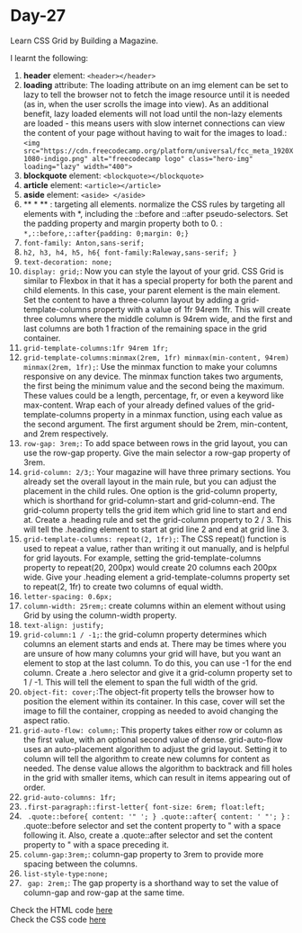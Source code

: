 # Day-27
Learn CSS Grid by Building a Magazine.

I learnt the following:
1. **header** element: `<header></header>`
2. **loading** attribute: The loading attribute on an img element can be set to lazy to tell the browser not to fetch the image resource until it is needed (as in, when the user scrolls the image into view). As an additional benefit, lazy loaded elements will not load until the non-lazy elements are loaded - this means users with slow internet connections can view the content of your page without having to wait for the images to load.: `<img src="https://cdn.freecodecamp.org/platform/universal/fcc_meta_1920X1080-indigo.png" alt="freecodecamp logo" class="hero-img" loading="lazy" width="400">`
3. **blockquote** element: `<blockquote></blockquote>`
4. **article** element: `<article></article>`
5. **aside** element: `<aside> </aside>`
6. ** * ** : targeting all elements. normalize the CSS rules by targeting all elements with *, including the ::before and ::after pseudo-selectors. Set the padding property and margin property both to 0. : `*,::before,::after{padding: 0;margin: 0;}`
7. `font-family: Anton,sans-serif;`
8. `h2, h3, h4, h5, h6{
    font-family:Raleway,sans-serif;
}`
9. `text-decoration: none;`
10. `display: grid;`: Now you can style the layout of your grid. CSS Grid is similar to Flexbox in that it has a special property for both the parent and child elements.
In this case, your parent element is the main element. Set the content to have a three-column layout by adding a grid-template-columns property with a value of 1fr 94rem 1fr. This will create three columns where the middle column is 94rem wide, and the first and last columns are both 1 fraction of the remaining space in the grid container.
11. `grid-template-columns:1fr 94rem 1fr;`
12. `grid-template-columns:minmax(2rem, 1fr) minmax(min-content, 94rem) minmax(2rem, 1fr);`: Use the minmax function to make your columns responsive on any device. The minmax function takes two arguments, the first being the minimum value and the second being the maximum. These values could be a length, percentage, fr, or even a keyword like max-content.
Wrap each of your already defined values of the grid-template-columns property in a minmax function, using each value as the second argument. The first argument should be 2rem, min-content, and 2rem respectively.
13. `row-gap: 3rem;`: To add space between rows in the grid layout, you can use the row-gap property. Give the main selector a row-gap property of 3rem.
14. `grid-column: 2/3;`: Your magazine will have three primary sections. You already set the overall layout in the main rule, but you can adjust the placement in the child rules.
One option is the grid-column property, which is shorthand for grid-column-start and grid-column-end. The grid-column property tells the grid item which grid line to start and end at.
Create a .heading rule and set the grid-column property to 2 / 3. This will tell the .heading element to start at grid line 2 and end at grid line 3.
15. `grid-template-columns: repeat(2, 1fr);`: The CSS repeat() function is used to repeat a value, rather than writing it out manually, and is helpful for grid layouts. For example, setting the grid-template-columns property to repeat(20, 200px) would create 20 columns each 200px wide.
Give your .heading element a grid-template-columns property set to repeat(2, 1fr) to create two columns of equal width.
16. `letter-spacing: 0.6px;`
17. `column-width: 25rem;`: create columns within an element without using Grid by using the column-width property.
18. `text-align: justify;`
19. `grid-column:1 / -1;`: the grid-column property determines which columns an element starts and ends at. There may be times where you are unsure of how many columns your grid will have, but you want an element to stop at the last column. To do this, you can use -1 for the end column.
Create a .hero selector and give it a grid-column property set to 1 / -1. This will tell the element to span the full width of the grid.
20. `object-fit: cover;`:The object-fit property tells the browser how to position the element within its container. In this case, cover will set the image to fill the container, cropping as needed to avoid changing the aspect ratio.
21. `grid-auto-flow: column;`: This property takes either row or column as the first value, with an optional second value of dense. grid-auto-flow uses an auto-placement algorithm to adjust the grid layout. Setting it to column will tell the algorithm to create new columns for content as needed. The dense value allows the algorithm to backtrack and fill holes in the grid with smaller items, which can result in items appearing out of order.
22. `grid-auto-columns: 1fr;`
21. `.first-paragraph::first-letter{
    font-size: 6rem;
    float:left;
    `
22. ` .quote::before{
    content: '" ';
}
.quote::after{
    content: ' "';
}` : .quote::before selector and set the content property to " with a space following it.
Also, create a .quote::after selector and set the content property to " with a space preceding it.
23. `column-gap:3rem;`: column-gap property to 3rem to provide more spacing between the columns.
24. `list-style-type:none;`
25. ` gap: 2rem;`: The gap property is a shorthand way to set the value of column-gap and row-gap at the same time.
 

Check the HTML code [here](./full-code.html)  
Check the CSS code [here](./full-code.css)